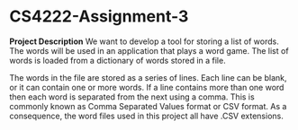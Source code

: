 # CS4222-Assignment-3

**Project Description**
We want to develop a tool for storing a list of words. The words will be used in an application that plays a word game. The list of words is loaded from a dictionary of words stored in a file.

The words in the file are stored as a series of lines. Each line can be blank, or it can contain one or more words. If a line contains more than one word then each word is separated from the next using a comma. This is commonly known as Comma Separated Values format or CSV format. As a consequence, the word files used in this project all have .CSV extensions.

